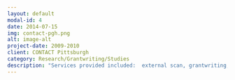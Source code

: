 ```yaml
---
layout: default
modal-id: 4
date: 2014-07-15
img: contact-pgh.png
alt: image-alt
project-date: 2009-2010
client: CONTACT Pittsburgh
category: Research/Grantwriting/Studies
description: "Services provided included:  external scan, grantwriting, development strategy, and designing direct mail appeal and annual report."
---
```

